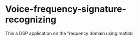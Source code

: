 # Voice-frequency-signature-recognizing
This a DSP application on the frequency domain using matlab
